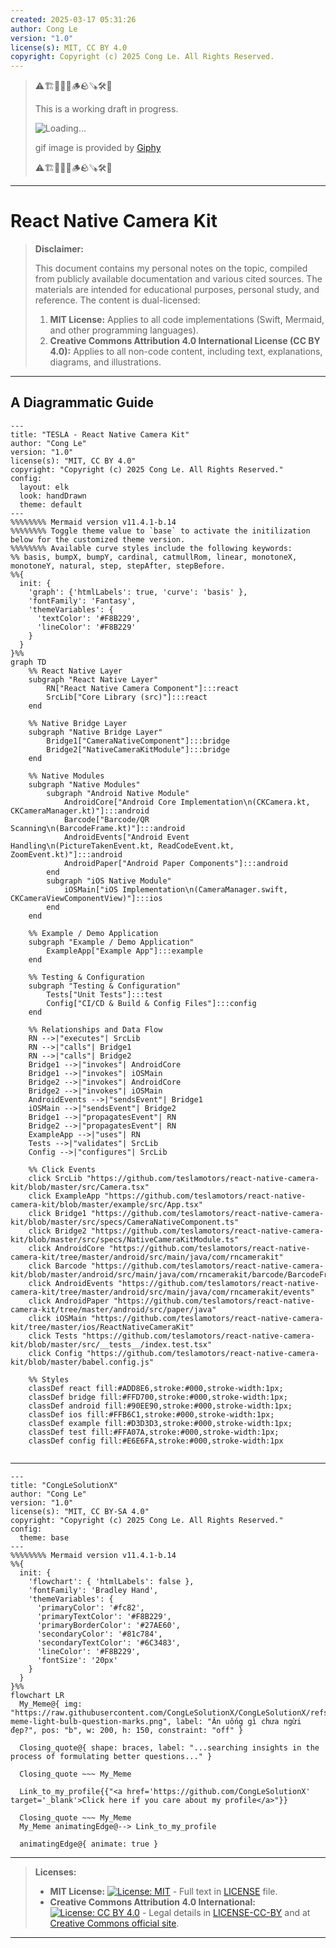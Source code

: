 ```yaml
---
created: 2025-03-17 05:31:26
author: Cong Le
version: "1.0"
license(s): MIT, CC BY 4.0
copyright: Copyright (c) 2025 Cong Le. All Rights Reserved.
---
```




> ⚠️🏗️🚧🦺🧱🪵🪨🪚🛠️👷
> 
> This is a working draft in progress.
> 
> ![Loading...](https://media4.giphy.com/media/v1.Y2lkPTc5MGI3NjExM2Y4MGZybmJhcTNnMXJzOXdpdDM5ejk0dWtvcWR4dzdjejR0bTQ5dyZlcD12MV9pbnRlcm5hbF9naWZfYnlfaWQmY3Q9Zw/K5DhLPHVVRrNW7nhfy/giphy.gif)
> 
> gif image is provided by [Giphy](https://giphy.com)
> 
> ⚠️🏗️🚧🦺🧱🪵🪨🪚🛠️👷

----




# React Native Camera Kit
> **Disclaimer:**
>
> This document contains my personal notes on the topic,
> compiled from publicly available documentation and various cited sources.
> The materials are intended for educational purposes, personal study, and reference.
> The content is dual-licensed:
> 1. **MIT License:** Applies to all code implementations (Swift, Mermaid, and other programming languages).
> 2. **Creative Commons Attribution 4.0 International License (CC BY 4.0):** Applies to all non-code content, including text, explanations, diagrams, and illustrations.
---


## A Diagrammatic Guide 


```mermaid
---
title: "TESLA - React Native Camera Kit"
author: "Cong Le"
version: "1.0"
license(s): "MIT, CC BY 4.0"
copyright: "Copyright (c) 2025 Cong Le. All Rights Reserved."
config:
  layout: elk
  look: handDrawn
  theme: default
---
%%%%%%%% Mermaid version v11.4.1-b.14
%%%%%%%% Toggle theme value to `base` to activate the initilization below for the customized theme version.
%%%%%%%% Available curve styles include the following keywords:
%% basis, bumpX, bumpY, cardinal, catmullRom, linear, monotoneX, monotoneY, natural, step, stepAfter, stepBefore.
%%{
  init: {
    'graph': {'htmlLabels': true, 'curve': 'basis' },
    'fontFamily': 'Fantasy',
    'themeVariables': {
      'textColor': '#F8B229',
      'lineColor': '#F8B229'
    }
  }
}%%
graph TD
    %% React Native Layer
    subgraph "React Native Layer"
        RN["React Native Camera Component"]:::react
        SrcLib["Core Library (src)"]:::react
    end

    %% Native Bridge Layer
    subgraph "Native Bridge Layer"
        Bridge1["CameraNativeComponent"]:::bridge
        Bridge2["NativeCameraKitModule"]:::bridge
    end

    %% Native Modules
    subgraph "Native Modules"
        subgraph "Android Native Module"
            AndroidCore["Android Core Implementation\n(CKCamera.kt, CKCameraManager.kt)"]:::android
            Barcode["Barcode/QR Scanning\n(BarcodeFrame.kt)"]:::android
            AndroidEvents["Android Event Handling\n(PictureTakenEvent.kt, ReadCodeEvent.kt, ZoomEvent.kt)"]:::android
            AndroidPaper["Android Paper Components"]:::android
        end
        subgraph "iOS Native Module"
            iOSMain["iOS Implementation\n(CameraManager.swift, CKCameraViewComponentView)"]:::ios
        end
    end

    %% Example / Demo Application
    subgraph "Example / Demo Application"
        ExampleApp["Example App"]:::example
    end

    %% Testing & Configuration
    subgraph "Testing & Configuration"
        Tests["Unit Tests"]:::test
        Config["CI/CD & Build & Config Files"]:::config
    end

    %% Relationships and Data Flow
    RN -->|"executes"| SrcLib
    RN -->|"calls"| Bridge1
    RN -->|"calls"| Bridge2
    Bridge1 -->|"invokes"| AndroidCore
    Bridge1 -->|"invokes"| iOSMain
    Bridge2 -->|"invokes"| AndroidCore
    Bridge2 -->|"invokes"| iOSMain
    AndroidEvents -->|"sendsEvent"| Bridge1
    iOSMain -->|"sendsEvent"| Bridge2
    Bridge1 -->|"propagatesEvent"| RN
    Bridge2 -->|"propagatesEvent"| RN
    ExampleApp -->|"uses"| RN
    Tests -->|"validates"| SrcLib
    Config -->|"configures"| SrcLib

    %% Click Events
    click SrcLib "https://github.com/teslamotors/react-native-camera-kit/blob/master/src/Camera.tsx"
    click ExampleApp "https://github.com/teslamotors/react-native-camera-kit/blob/master/example/src/App.tsx"
    click Bridge1 "https://github.com/teslamotors/react-native-camera-kit/blob/master/src/specs/CameraNativeComponent.ts"
    click Bridge2 "https://github.com/teslamotors/react-native-camera-kit/blob/master/src/specs/NativeCameraKitModule.ts"
    click AndroidCore "https://github.com/teslamotors/react-native-camera-kit/tree/master/android/src/main/java/com/rncamerakit"
    click Barcode "https://github.com/teslamotors/react-native-camera-kit/blob/master/android/src/main/java/com/rncamerakit/barcode/BarcodeFrame.kt"
    click AndroidEvents "https://github.com/teslamotors/react-native-camera-kit/tree/master/android/src/main/java/com/rncamerakit/events"
    click AndroidPaper "https://github.com/teslamotors/react-native-camera-kit/tree/master/android/src/paper/java"
    click iOSMain "https://github.com/teslamotors/react-native-camera-kit/tree/master/ios/ReactNativeCameraKit"
    click Tests "https://github.com/teslamotors/react-native-camera-kit/blob/master/src/__tests__/index.test.tsx"
    click Config "https://github.com/teslamotors/react-native-camera-kit/blob/master/babel.config.js"

    %% Styles
    classDef react fill:#ADD8E6,stroke:#000,stroke-width:1px;
    classDef bridge fill:#FFD700,stroke:#000,stroke-width:1px;
    classDef android fill:#90EE90,stroke:#000,stroke-width:1px;
    classDef ios fill:#FFB6C1,stroke:#000,stroke-width:1px;
    classDef example fill:#D3D3D3,stroke:#000,stroke-width:1px;
    classDef test fill:#FFA07A,stroke:#000,stroke-width:1px;
    classDef config fill:#E6E6FA,stroke:#000,stroke-width:1px
    
```



---

<!-- 
```mermaid
%% Current Mermaid version
info
```  -->


```mermaid
---
title: "CongLeSolutionX"
author: "Cong Le"
version: "1.0"
license(s): "MIT, CC BY-SA 4.0"
copyright: "Copyright (c) 2025 Cong Le. All Rights Reserved."
config:
  theme: base
---
%%%%%%%% Mermaid version v11.4.1-b.14
%%{
  init: {
    'flowchart': { 'htmlLabels': false },
    'fontFamily': 'Bradley Hand',
    'themeVariables': {
      'primaryColor': '#fc82',
      'primaryTextColor': '#F8B229',
      'primaryBorderColor': '#27AE60',
      'secondaryColor': '#81c784',
      'secondaryTextColor': '#6C3483',
      'lineColor': '#F8B229',
      'fontSize': '20px'
    }
  }
}%%
flowchart LR
  My_Meme@{ img: "https://raw.githubusercontent.com/CongLeSolutionX/CongLeSolutionX/refs/heads/main/assets/images/My-meme-light-bulb-question-marks.png", label: "Ăn uống gì chưa ngừi đẹp?", pos: "b", w: 200, h: 150, constraint: "off" }

  Closing_quote@{ shape: braces, label: "...searching insights in the process of formulating better questions..." }

  Closing_quote ~~~ My_Meme
    
  Link_to_my_profile{{"<a href='https://github.com/CongLeSolutionX' target='_blank'>Click here if you care about my profile</a>"}}

  Closing_quote ~~~ My_Meme
  My_Meme animatingEdge@--> Link_to_my_profile
  
  animatingEdge@{ animate: true }

```

---
> **Licenses:**
>
> - **MIT License:**  [![License: MIT](https://img.shields.io/badge/License-MIT-yellow.svg)](LICENSE) - Full text in [LICENSE](LICENSE) file.
> - **Creative Commons Attribution 4.0 International:** [![License: CC BY 4.0](https://licensebuttons.net/l/by/4.0/88x31.png)](LICENSE-CC-BY) - Legal details in [LICENSE-CC-BY](LICENSE-CC-BY) and at [Creative Commons official site](http://creativecommons.org/licenses/by/4.0/).
> 
---


